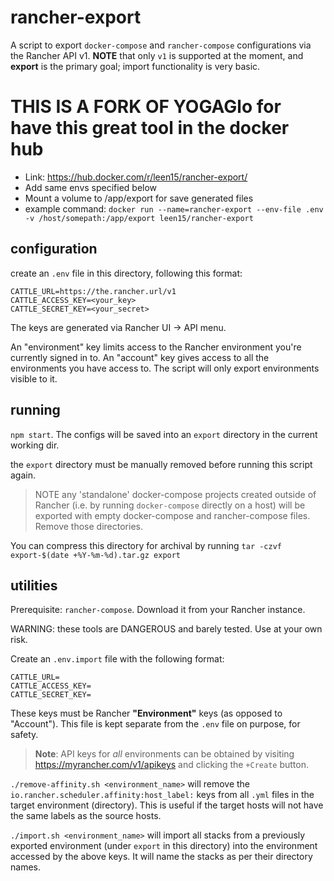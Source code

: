 # rancher-export

A script to export `docker-compose` and `rancher-compose` configurations via the Rancher API v1. **NOTE** that only `v1` is supported at the moment, and **export** is the primary goal; import functionality is very basic.


# THIS IS A FORK OF YOGAGlo for have this great tool in the docker hub
- Link: https://hub.docker.com/r/leen15/rancher-export/   
- Add same envs specified below  
- Mount a volume to /app/export for save generated files
- example command: `docker run --name=rancher-export --env-file .env -v /host/somepath:/app/export leen15/rancher-export`

## configuration

create an `.env` file in this directory, following this format:

```
CATTLE_URL=https://the.rancher.url/v1
CATTLE_ACCESS_KEY=<your_key>
CATTLE_SECRET_KEY=<your_secret>
```

The keys are generated via Rancher UI -> API menu.

An "environment" key limits access to the Rancher environment you're currently signed in to. An "account" key gives access to all the environments you have access to. The script will only export environments visible to it.

## running

`npm start`. The configs will be saved into an `export` directory in the current working dir.

the `export` directory must be manually removed before running this script again.

> NOTE any 'standalone' docker-compose projects created outside of Rancher (i.e. by running `docker-compose` directly on a host) will be exported with empty docker-compose and rancher-compose files. Remove those directories.

You can compress this directory for archival by running `tar -czvf export-$(date +%Y-%m-%d).tar.gz export`

## utilities

Prerequisite: `rancher-compose`. Download it from your Rancher instance.

WARNING: these tools are DANGEROUS and barely tested. Use at your own risk.

Create an `.env.import` file with the following format:

```
CATTLE_URL=
CATTLE_ACCESS_KEY=
CATTLE_SECRET_KEY=
```

These keys must be Rancher **"Environment"** keys (as opposed to "Account"). This file is kept separate from the `.env` file on purpose, for safety.

> **Note**: API keys for _all_ environments can be obtained by visiting https://myrancher.com/v1/apikeys and clicking the `+Create` button.

`./remove-affinity.sh <environment_name>` will remove the `io.rancher.scheduler.affinity:host_label:` keys from all `.yml` files in the target environment (directory). This is useful if the target hosts will not have the same labels as the source hosts.

`./import.sh <environment_name>` will import all stacks from a previously exported environment (under `export` in this directory) into the environment accessed by the above keys. It will name the stacks as per their directory names.


